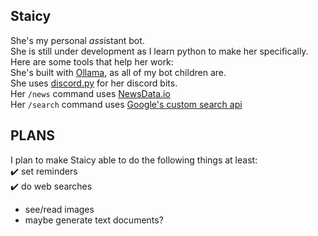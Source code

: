 **Staicy**
-
She's my personal *ass*istant bot.  
She is still under development as I learn python to make her specifically.  
Here are some tools that help her work:  
She's built with [Ollama](https://github.com/ollama/ollama), as all of my bot children are.  
She uses [discord.py](https://pypi.org/project/discord.py/) for her discord bits.  
Her `/news` command uses [NewsData.io](https://newsdata.io)  
Her `/search` command uses [Google's custom search api](https://developers.google.com/custom-search)  

PLANS
-
I plan to make Staicy able to do the following things at least:  
✔️ set reminders  
✔️ do web searches  
- see/read images  
- maybe generate text documents?  
